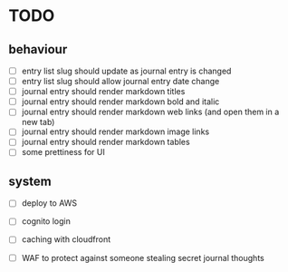 




# TODO

## behaviour

 - [ ] entry list slug should update as journal entry is changed
 - [ ] entry list slug should allow journal entry date change
 - [ ] journal entry should render markdown titles
 - [ ] journal entry should render markdown bold and italic
 - [ ] journal entry should render markdown web links (and open them in a new tab)
 - [ ] journal entry should render markdown image links
 - [ ] journal entry should render markdown tables
 - [ ] some prettiness for UI
 
## system

 - [ ] deploy to AWS
 - [ ] cognito login
 - [ ] caching with cloudfront
 - [ ] WAF to protect against someone stealing secret journal thoughts
 